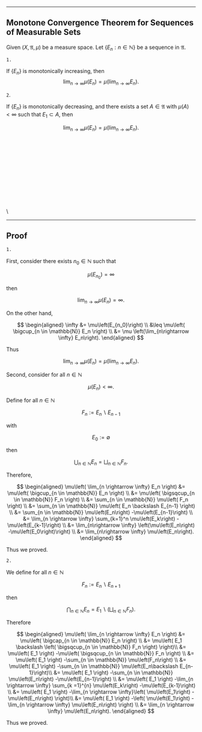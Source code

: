 

---
Monotone Convergence Theorem for Sequences of Measurable Sets
---

Given $\left(X, \mathfrak{A}, \mu\right)$ be a measure space.
Let $\{E_n: n \in \mathbb{N}\}$ be a sequence in $\mathfrak{A}.$



`1.`

If $\{E_n\}$ is monotonically increasing, then
$$
\lim_{n\rightarrow \infty} \mu \left(E_n\right)
= \mu \left(\lim_{n\rightarrow \infty} E_n\right).
$$

`2`.

If $\{E_n\}$ is monotonically decreasing, and there exists a set $A \in \mathfrak{A}$ with $\mu\left(A\right)<\infty$ such that $E_1\subset A,$ then

$$
\lim_{n\rightarrow \infty} \mu \left(E_n\right)
= \mu \left(\lim_{n\rightarrow \infty} E_n\right).
$$



\
\
\
\
\
\
\
\
\
\
\
\




---
Proof
---

`1.`

First, consider there exists $n_0\in \mathbb{N}$ such that

$$
\mu\left(E_{n_0}\right)=\infty
$$

then

$$
\lim_{n\rightarrow \infty}
\mu\left(E_n\right)=\infty.
$$

On the other hand,

$$
\begin{aligned}
\infty
&= \mu\left(E_{n_0}\right) \\
&\leq
\mu\left( 
    \bigcup_{n \in \mathbb{N}} E_n
\right) \\
&=
\mu \left(\lim_{n\rightarrow \infty} E_n\right).
\end{aligned}
$$

Thus

$$
\lim_{n\rightarrow \infty} \mu \left(E_n\right)
= \mu \left(\lim_{n\rightarrow \infty} E_n\right).
$$


Second, consider for all $n\in\mathbb{N}$

$$
\mu\left(
    E_n
\right)
< \infty.
$$

Define for all $n \in \mathbb{N}$

<!-- $$
\{ \ 
    F_n: n \in \mathbb{N}
\ \}
$$

such that -->

$$
F_n
:= E_n \backslash E_{n-1}
$$

with

$$
E_0 := \emptyset
$$

then

$$
\bigcup_{n\in \mathbb{N}}
E_n
= \bigsqcup_{n\in \mathbb{N}}
F_n.
$$

Therefore,

$$
\begin{aligned}
\mu\left(
    \lim_{n \rightarrow \infty} E_n
\right)
&= \mu\left(
    \bigcup_{n \in \mathbb{N}}
    E_n
\right) \\
&= \mu\left(
    \bigsqcup_{n \in \mathbb{N}}
    F_n
\right) \\
&= \sum_{n \in \mathbb{N}}
\mu\left(
    F_n
\right) \\
&= \sum_{n \in \mathbb{N}}
\mu\left(
    E_n \backslash E_{n-1} 
\right) \\
&= \sum_{n \in \mathbb{N}}
\mu\left(E_n\right)
-\mu\left(E_{n-1}\right) \\
&= \lim_{n \rightarrow \infty}
\sum_{k=1}^n
\mu\left(E_k\right)
-\mu\left(E_{k-1}\right) \\
&= \lim_{n\rightarrow \infty}
\left(\mu\left(E_n\right)
-\mu\left(E_0\right)\right) \\
&= \lim_{n\rightarrow \infty}
\mu\left(E_n\right).
\end{aligned}
$$

Thus we proved.

`2.`

We define for all $n \in \mathbb{N}$

$$
F_n
:= E_n \backslash E_{n+1}
$$

then

$$
\bigcap_{n \in \mathbb{N}}
E_n
= E_1
\backslash
\left(
    \bigsqcup_{n \in \mathbb{N}}
    F_n
\right).
$$

Therefore

$$
\begin{aligned}
\mu\left(
    \lim_{n \rightarrow \infty}
    E_n
\right)
&= \mu\left(
    \bigcap_{n \in \mathbb{N}}
    E_n
\right) \\
&= \mu\left(
    E_1
    \backslash
    \left(
        \bigsqcup_{n \in \mathbb{N}}
        F_n
    \right)
\right)\\
&= \mu\left(
    E_1
\right)
-\mu\left(
    \bigsqcup_{n \in \mathbb{N}}
    F_n
\right) \\
&= \mu\left(
    E_1
\right)
-\sum_{n \in \mathbb{N}}
\mu\left(F_n\right) \\
&= \mu\left(
    E_1
\right)
-\sum_{n \in \mathbb{N}}
\mu\left(E_n\backslash E_{n-1}\right)\\
&= \mu\left(
    E_1
\right)
-\sum_{n \in \mathbb{N}}
\mu\left(E_n\right)
-\mu\left(E_{n-1}\right) \\
&= \mu\left(
    E_1
\right)
-\lim_{n \rightarrow \infty}
\sum_{k =1}^{n}
\mu\left(E_k\right)
-\mu\left(E_{k-1}\right) \\
&= \mu\left(
    E_1
\right)
-\lim_{n \rightarrow \infty}\left(
    \mu\left(E_1\right)
    -\mu\left(E_n\right)
\right)\\
&= \mu\left(
    E_1
\right)
-\left(
    \mu\left(E_1\right)
    -\lim_{n \rightarrow \infty}
    \mu\left(E_n\right)
\right) \\
&= \lim_{n \rightarrow \infty}
    \mu\left(E_n\right).
\end{aligned}
$$

Thus we proved.

</span>